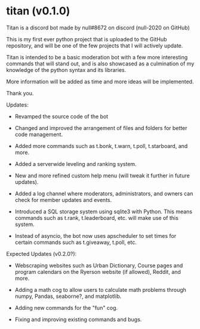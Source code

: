 # titan (v0.1.0)
Titan is a discord bot made by null#8672 on discord (null-2020 on GitHub)

This is my first ever python project that is uploaded to the GitHub repository, and will be one of the few projects that I will actively update.

Titan is intended to be a basic moderation bot with a few more interesting commands that will stand out, and is also showcased as a culmination
of my knowledge of the python syntax and its libraries.

More information will be added as time and more ideas will be implemented.

Thank you.

Updates:
- Revamped the source code of the bot

- Changed and improved the arrangement of files and folders for better code management.

- Added more commands such as t.bonk, t.warn, t.poll, t.starboard, and more.

- Added a serverwide leveling and ranking system.

- New and more refined custom help menu (will tweak it further in future updates).

- Added a log channel where moderators, administrators, and owners can check for member updates and events.

- Introduced a SQL storage system using sqlite3 with Python. This means commands such as t.rank, t.leaderboard, etc. will make use of this system.

- Instead of asyncio, the bot now uses apscheduler to set times for certain commands such as t.giveaway, t.poll, etc.

Expected Updates (v0.2.0?):

- Webscraping websites such as Urban Dictionary, Course pages and program calendars on the Ryerson website (if allowed), Reddit, and more. 

- Adding a math cog to allow users to calculate math problems through numpy, Pandas, seaborne?, and matplotlib.

- Adding new commands for the "fun" cog.

- Fixing and improving existing commands and bugs.